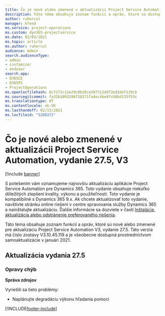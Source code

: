 ```yaml
---
title: Čo je nové alebo zmenené v aktualizácii Project Service Automation, vydanie 27.5, oprava V3
description: Táto téma obsahuje zoznam funkcií a opráv, ktoré sú dostupné v aktualizácii Project Service Automation, vydanie 27.5, oprava V3.
author: ruhercul
manager: kfend
ms.service: project-operations
ms.custom: dyn365-projectservice
ms.date: 02/03/2021
ms.topic: article
ms.author: ruhercul
audience: Admin
search.audienceType:
- admin
- customizer
- enduser
search.app:
- D365CE
- D365PS
- ProjectOperations
ms.openlocfilehash: 6c7272c12e29c0b28ce397312ddf2ed3def129cb
ms.sourcegitcommit: fa32b1893286f20271fa4ec4be8fc68bd135f53c
ms.translationtype: HT
ms.contentlocale: sk-SK
ms.lasthandoff: 02/15/2021
ms.locfileid: "5280372"
---
```

# <a name="whats-new-or-changed-in-project-service-automation-update-release-275-v3"></a>Čo je nové alebo zmenené v aktualizácii Project Service Automation, vydanie 27.5, V3

[!include [banner](../includes/psa-now-project-operations.md)]

S potešením vám oznamujeme najnovšiu aktualizáciu aplikácie Project Service Automation pre Dynamics 365. Toto vydanie obsahuje niekoľko dôležitých zlepšení kvality, výkonu a použiteľnosti. Toto vydanie je kompatibilné s Dynamics 365 9.x. Ak chcete aktualizovať toto vydanie, navštívte stránku online riešení v centre spravovania služby Dynamics 365 a nainštalujte aktualizáciu. Ďalšie informácie sa dozviete v časti [Inštalácia, aktualizácia alebo odstránenie preferovaného riešenia](https://docs.microsoft.com/power-platform/admin/install-remove-preferred-solution).

Táto téma obsahuje zoznam funkcií a opráv, ktoré sú nové alebo zmenené pre aktualizáciu Project Service Automation V3, vydanie 27.5. Táto verzia má číslo zostavy V3.10.45.119 a je všeobecne dostupná prostredníctvom samoaktualizácie v januári 2021.

## <a name="update-release-275"></a>Aktualizácia vydania 27.5

### <a name="bug-fixes"></a>Opravy chýb


**Správa zdrojov**

Vyriešili sa tieto problémy:

- Naplánujte degradáciu výkonu hľadania pomoci


[!INCLUDE[footer-include](../includes/footer-banner.md)]